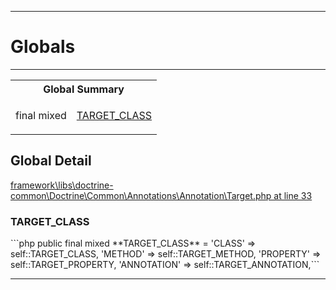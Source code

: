- - -

# Globals #

- - -

<table id="summary_global" class="title">
<tr><th colspan="2" class="title">Global Summary</th></tr>
<tr>
<td class="type">final  mixed</td>
<td class="description"><p class="name"><a href="#TARGET_CLASS">TARGET_CLASS</a></p></td>
</tr>
</table>

<h2 id="detail_global">Global Detail</h2>
<a href="https://github.com/JeyDotC/Hirudo-docs/blob/master/source/framework/libs/doctrine-common/Doctrine/Common/Annotations/Annotation/Target.php.md#line33" class="location">framework\libs\doctrine-common\Doctrine\Common\Annotations\Annotation\Target.php at line 33</a>

<h3 id="TARGET_CLASS">TARGET_CLASS</h3>
```php
public final  mixed **TARGET_CLASS** = 'CLASS'       =&gt; self::TARGET_CLASS,
        'METHOD'      =&gt; self::TARGET_METHOD,
        'PROPERTY'    =&gt; self::TARGET_PROPERTY,
        'ANNOTATION'  =&gt; self::TARGET_ANNOTATION,```
<div class="details">
</div>

- - -

